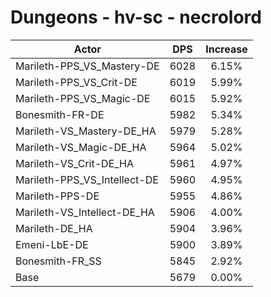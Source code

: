 # Dungeons - hv-sc - necrolord
| Actor | DPS | Increase |
|---|:---:|:---:|
|Marileth-PPS_VS_Mastery-DE|6028|6.15%|
|Marileth-PPS_VS_Crit-DE|6019|5.99%|
|Marileth-PPS_VS_Magic-DE|6015|5.92%|
|Bonesmith-FR-DE|5982|5.34%|
|Marileth-VS_Mastery-DE_HA|5979|5.28%|
|Marileth-VS_Magic-DE_HA|5964|5.02%|
|Marileth-VS_Crit-DE_HA|5961|4.97%|
|Marileth-PPS_VS_Intellect-DE|5960|4.95%|
|Marileth-PPS-DE|5955|4.86%|
|Marileth-VS_Intellect-DE_HA|5906|4.00%|
|Marileth-DE_HA|5904|3.96%|
|Emeni-LbE-DE|5900|3.89%|
|Bonesmith-FR_SS|5845|2.92%|
|Base|5679|0.00%|
